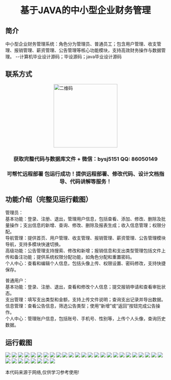 <p><h1 align="center">基于JAVA的中小型企业财务管理</h1></p>

## 简介
中小型企业财务管理系统：角色分为管理员、普通员工；包含用户管理、收支管理、报销管理、薪资管理、公告管理等核心功能模块，支持高效财务操作与数据管理。    --计算机毕业设计源码；毕设源码；java毕业设计源码


## 联系方式
<img src="https://bs-1329754181.cos.ap-shanghai.myqcloud.com/wx.jpg" alt="二维码" style="display: block; margin: 0 auto;" width="200px">
<p><h3 align="center">获取完整代码与数据库文件 + 微信：bysj5151 QQ: 86050149</h3></p>
<p><h3 align="center">可帮忙远程部署 包运行成功！提供远程部署、修改代码、设计文档指导、代码讲解等服务！</h3></p>

## 功能介绍（完整见运行截图）
管理员：  
基本功能：登录、注册、退出，管理用户信息，包括查看、添加、修改、删除及批量操作；支出信息的新增、查询、修改、删除及报表生成；收入信息管理；权限分配。  
导航管理：提供首页、用户管理、收支管理、报销管理、薪资管理、公告管理模块导航，支持多模块快速切换。  
高级功能：公告管理支持搜索、修改和新增；报销信息和支出类型管理包括文件上传和备注功能；提供系统权限分配功能，如角色分配和重置密码。  
个人中心：查看和编辑个人信息，包括头像上传、权限设置、密码修改，支持快捷保存。  

普通用户：  
基本功能：登录、注册、退出，查看和修改个人信息；提交报销申请和查看审批状态。  
支出管理：填写支出类型和金额，支持上传文件说明；查询支出记录并导出数据。  
信息管理：查看公告信息，筛选公告类型；使用“新增”或“返回”按钮完成公告操作。  
个人中心：管理账户信息，包括账号、手机号、性别等，上传个人头像，查询历史数据。


## 运行截图
![](https://bs-1329754181.cos.ap-shanghai.myqcloud.com/ssm/JavaSmallMediumEnterpriseFinancialManagement/img/001.jpg)
![](https://bs-1329754181.cos.ap-shanghai.myqcloud.com/ssm/JavaSmallMediumEnterpriseFinancialManagement/img/002.jpg)
![](https://bs-1329754181.cos.ap-shanghai.myqcloud.com/ssm/JavaSmallMediumEnterpriseFinancialManagement/img/003.jpg)
![](https://bs-1329754181.cos.ap-shanghai.myqcloud.com/ssm/JavaSmallMediumEnterpriseFinancialManagement/img/004.jpg)
![](https://bs-1329754181.cos.ap-shanghai.myqcloud.com/ssm/JavaSmallMediumEnterpriseFinancialManagement/img/005.jpg)
![](https://bs-1329754181.cos.ap-shanghai.myqcloud.com/ssm/JavaSmallMediumEnterpriseFinancialManagement/img/006.jpg)
![](https://bs-1329754181.cos.ap-shanghai.myqcloud.com/ssm/JavaSmallMediumEnterpriseFinancialManagement/img/007.jpg)
![](https://bs-1329754181.cos.ap-shanghai.myqcloud.com/ssm/JavaSmallMediumEnterpriseFinancialManagement/img/008.jpg)
![](https://bs-1329754181.cos.ap-shanghai.myqcloud.com/ssm/JavaSmallMediumEnterpriseFinancialManagement/img/009.jpg)
![](https://bs-1329754181.cos.ap-shanghai.myqcloud.com/ssm/JavaSmallMediumEnterpriseFinancialManagement/img/010.jpg)
![](https://bs-1329754181.cos.ap-shanghai.myqcloud.com/ssm/JavaSmallMediumEnterpriseFinancialManagement/img/011.jpg)
![](https://bs-1329754181.cos.ap-shanghai.myqcloud.com/ssm/JavaSmallMediumEnterpriseFinancialManagement/img/012.jpg)
![](https://bs-1329754181.cos.ap-shanghai.myqcloud.com/ssm/JavaSmallMediumEnterpriseFinancialManagement/img/013.jpg)
![](https://bs-1329754181.cos.ap-shanghai.myqcloud.com/ssm/JavaSmallMediumEnterpriseFinancialManagement/img/014.jpg)
![](https://bs-1329754181.cos.ap-shanghai.myqcloud.com/ssm/JavaSmallMediumEnterpriseFinancialManagement/img/015.jpg)
![](https://bs-1329754181.cos.ap-shanghai.myqcloud.com/ssm/JavaSmallMediumEnterpriseFinancialManagement/img/016.jpg)
![](https://bs-1329754181.cos.ap-shanghai.myqcloud.com/ssm/JavaSmallMediumEnterpriseFinancialManagement/img/017.jpg)
![](https://bs-1329754181.cos.ap-shanghai.myqcloud.com/ssm/JavaSmallMediumEnterpriseFinancialManagement/img/018.jpg)
![](https://bs-1329754181.cos.ap-shanghai.myqcloud.com/ssm/JavaSmallMediumEnterpriseFinancialManagement/img/019.jpg)
![](https://bs-1329754181.cos.ap-shanghai.myqcloud.com/ssm/JavaSmallMediumEnterpriseFinancialManagement/img/020.jpg)
![](https://bs-1329754181.cos.ap-shanghai.myqcloud.com/ssm/JavaSmallMediumEnterpriseFinancialManagement/img/021.jpg)
![](https://bs-1329754181.cos.ap-shanghai.myqcloud.com/ssm/JavaSmallMediumEnterpriseFinancialManagement/img/022.jpg)
![](https://bs-1329754181.cos.ap-shanghai.myqcloud.com/ssm/JavaSmallMediumEnterpriseFinancialManagement/img/023.jpg)
![](https://bs-1329754181.cos.ap-shanghai.myqcloud.com/ssm/JavaSmallMediumEnterpriseFinancialManagement/img/024.jpg)
![](https://bs-1329754181.cos.ap-shanghai.myqcloud.com/ssm/JavaSmallMediumEnterpriseFinancialManagement/img/025.jpg)
![](https://bs-1329754181.cos.ap-shanghai.myqcloud.com/ssm/JavaSmallMediumEnterpriseFinancialManagement/img/026.jpg)
![](https://bs-1329754181.cos.ap-shanghai.myqcloud.com/ssm/JavaSmallMediumEnterpriseFinancialManagement/img/027.jpg)
![](https://bs-1329754181.cos.ap-shanghai.myqcloud.com/ssm/JavaSmallMediumEnterpriseFinancialManagement/img/028.jpg)
![](https://bs-1329754181.cos.ap-shanghai.myqcloud.com/ssm/JavaSmallMediumEnterpriseFinancialManagement/img/029.jpg)
![](https://bs-1329754181.cos.ap-shanghai.myqcloud.com/ssm/JavaSmallMediumEnterpriseFinancialManagement/img/030.jpg)
![](https://bs-1329754181.cos.ap-shanghai.myqcloud.com/ssm/JavaSmallMediumEnterpriseFinancialManagement/img/031.jpg)
![](https://bs-1329754181.cos.ap-shanghai.myqcloud.com/ssm/JavaSmallMediumEnterpriseFinancialManagement/img/032.jpg)
![](https://bs-1329754181.cos.ap-shanghai.myqcloud.com/ssm/JavaSmallMediumEnterpriseFinancialManagement/img/033.jpg)

<p>本代码来源于网络,仅供学习参考使用!</p>
